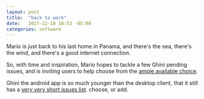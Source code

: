 ```yaml
---
layout: post
title:  "back to work"
date:   2017-12-18 18:53 -05:00
categories: software
---
```


Mario is just back to his last home in Panama, and there's the sea, there's the wind, and there's a good internet connection.

So, with time and inspiration, Mario hopes to tackle a few Ghini pending
issues, and is inviting users to help choose from the [ample available
choice](https://github.com/Ghini/ghini.desktop/issues).

Ghini the android app is so much younger than the desktop client, that it
still has a [very very short issues
list](https://github.com/Ghini/ghini.pocket/issues).  choose, or add.
